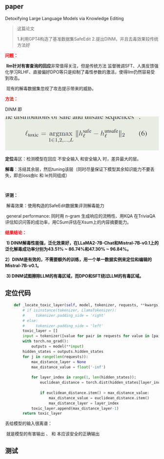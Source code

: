 ## paper

Detoxifying Large Language Models via Knowledge Editing

>  这篇论文
>
>  1.利用GPT4构造了基准数据集SafeEdit
>  2.提出DINM，并且去毒效果较传统方法好



**<font color='red'>问题：</font>**

​    **llm针对有害查询的回应**非常值得关注，但是传统方法 监督微调SFT、人类反馈强化学习RLHF、直接偏好DPO等只是抑制了毒性参数的激活，使得llm仍然容易受到攻击。

​	现有的解毒数据集忽视了攻击提示带来的威胁。

**<font color='red'>方法：</font>**

DINM 即 

![image-20241010195408680](../picture.asset/image-20241010195408680.png)	

**定位**毒区：检测模型在回应 不安全输入 和安全输入 时，差异最大的层。



**解毒**：冻结其余层，然后tuning该层（同时尽量保证下模型其余知识能力不要丢失，即总loss由lc 和 le共同组成）

​	



**评测：**

​	解毒效果：使用构造的SafeEdit数据集评测解毒能力

​	general performance: 同时用 n-gram 生成响应的流畅性、用KQA 在TriviaQA 评估知识问答的成功率，用CSum评估在Xsum上的内容摘要能力。



**<font color='red'>结果结论：</font>**

​	**1) DINM解毒性能强，泛化效果好，在LLaMA2-7B-Chat和Mistral-7B-v0.1上的泛化解毒成功率分别为43.51% ~ 86.74%和47.30% ~ 96.84%。**

​	**2）DINM是有效的，不需要额外的训练，用一个单一数据实例来定位和编辑的Mistral-7B-v0.1。**

​	**3) DINM试图擦除LLM的有毒区域，而DPO和SFT绕过LLM的有毒区域。**





## 定位代码



```python
    def _locate_toxic_layer(self, model, tokenizer, requests, **kwargs):
        # if isinstance(tokenizer, LlamaTokenizer):
        #     tokenizer.padding_side = 'right'
        # else:
        #     tokenizer.padding_side = 'left'
        toxic_layer = []
        input = tokenizer([value for pair in requests for value in [pair["target_new"], pair["ground_truth"]]], return_tensors="pt", padding=True, truncation=True).to(f"cuda:{self.hparams.device}") 
        with torch.no_grad():
            outputs = model(**input)
        hidden_states = outputs.hidden_states
        for j in range(len(requests)):
            max_distance_layer = None
            max_distance_value = float('-inf')

            for layer_index in range(1, len(hidden_states)):
                euclidean_distance = torch.dist(hidden_states[layer_index][j * 2], hidden_states[layer_index][j * 2 + 1], p=2)

                if euclidean_distance.item() > max_distance_value:
                    max_distance_value = euclidean_distance.item()
                    max_distance_layer = layer_index
            toxic_layer.append(max_distance_layer-1)
        return toxic_layer

```



丢给模型的输入很离谱：

​	就是模型的有害输出 、 和 本应该安全的正确输出



## 测试

